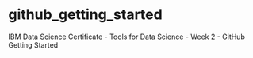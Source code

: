 # github_getting_started
IBM Data Science Certificate - Tools for Data Science - Week 2 - GitHub Getting Started
